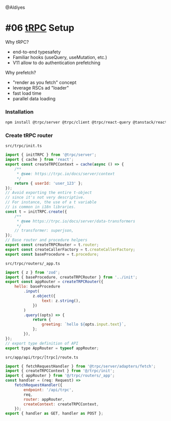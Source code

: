 @Aldiyes

# #06 [tRPC](https://trpc.io/docs/client/react/server-components) Setup

Why tRPC?

- end-to-end typesafety
- Familiar hooks (useQuery, useMutation, etc.)
- V11 allow to do authentication prefetching

Why prefetch?

- "render as you fetch" concept
- leverage RSCs ad "loader"
- fast load time
- parallel data loading

### Installation

```bash
npm install @trpc/server @trpc/client @trpc/react-query @tanstack/react-query@latest zod client-only server-only
```

### Create tRPC router

`src/trpc/init.ts`

```js
import { initTRPC } from '@trpc/server';
import { cache } from 'react';
export const createTRPCContext = cache(async () => {
	/**
	 * @see: https://trpc.io/docs/server/context
	 */
	return { userId: 'user_123' };
});
// Avoid exporting the entire t-object
// since it's not very descriptive.
// For instance, the use of a t variable
// is common in i18n libraries.
const t = initTRPC.create({
	/**
	 * @see https://trpc.io/docs/server/data-transformers
	 */
	// transformer: superjson,
});
// Base router and procedure helpers
export const createTRPCRouter = t.router;
export const createCallerFactory = t.createCallerFactory;
export const baseProcedure = t.procedure;
```

`src/trpc/routers/_app.ts`

```js
import { z } from 'zod';
import { baseProcedure, createTRPCRouter } from '../init';
export const appRouter = createTRPCRouter({
	hello: baseProcedure
		.input(
			z.object({
				text: z.string(),
			})
		)
		.query((opts) => {
			return {
				greeting: `hello ${opts.input.text}`,
			};
		}),
});
// export type definition of API
export type AppRouter = typeof appRouter;
```

`src/app/api/trpc/[trpc]/route.ts`

```js
import { fetchRequestHandler } from '@trpc/server/adapters/fetch';
import { createTRPCContext } from '@/trpc/init';
import { appRouter } from '@/trpc/routers/_app';
const handler = (req: Request) =>
	fetchRequestHandler({
		endpoint: '/api/trpc',
		req,
		router: appRouter,
		createContext: createTRPCContext,
	});
export { handler as GET, handler as POST };
```
